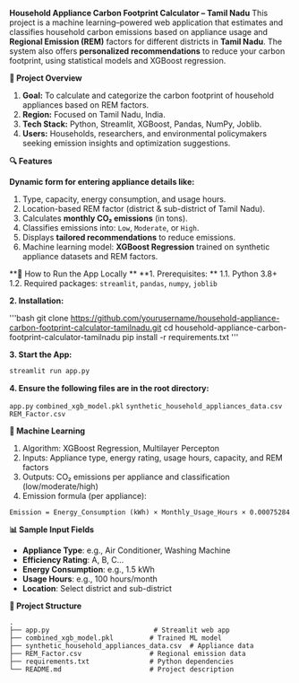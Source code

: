 **Household Appliance Carbon Footprint Calculator – Tamil Nadu**
This project is a machine learning–powered web application that estimates and classifies household carbon emissions based on appliance usage and **Regional Emission (REM)** factors for different districts in **Tamil Nadu**. The system also offers **personalized recommendations** to reduce your carbon footprint, using statistical models and XGBoost regression.

**🌱 Project Overview**

1. **Goal:** To calculate and categorize the carbon footprint of household appliances based on REM factors.
2. **Region:** Focused on Tamil Nadu, India.
3. **Tech Stack:** Python, Streamlit, XGBoost, Pandas, NumPy, Joblib.
4. **Users:** Households, researchers, and environmental policymakers seeking emission insights and optimization suggestions.

**🔍 Features**

**Dynamic form for entering appliance details like:**
1. Type, capacity, energy consumption, and usage hours.
2. Location-based REM factor (district & sub-district of Tamil Nadu).
3. Calculates **monthly CO₂ emissions** (in tons).
4. Classifies emissions into: `Low`, `Moderate`, or `High`.
5. Displays **tailored recommendations** to reduce emissions.
6. Machine learning model: **XGBoost Regression** trained on synthetic appliance datasets and REM factors.

**🚀 How to Run the App Locally
**
**1. Prerequisites:
**
  1.1. Python 3.8+
  1.2. Required packages: `streamlit`, `pandas`, `numpy`, `joblib`

**2. Installation:**

'''bash
git clone https://github.com/yourusername/household-appliance-carbon-footprint-calculator-tamilnadu.git
cd household-appliance-carbon-footprint-calculator-tamilnadu
pip install -r requirements.txt
'''

**3. Start the App:**

```bash
streamlit run app.py
```

**4. Ensure the following files are in the root directory:**

 `app.py`
 `combined_xgb_model.pkl`
 `synthetic_household_appliances_data.csv`
  `REM_Factor.csv`

**🧠 Machine Learning**

1. Algorithm: XGBoost Regression, Multilayer Percepton
2. Inputs: Appliance type, energy rating, usage hours, capacity, and REM factors
3. Outputs: CO₂ emissions per appliance and classification (low/moderate/high)
4. Emission formula (per appliance):

  ```
  Emission = Energy_Consumption (kWh) × Monthly_Usage_Hours × 0.00075284
  ```

**📊 Sample Input Fields**

* **Appliance Type**: e.g., Air Conditioner, Washing Machine
* **Efficiency Rating**: A, B, C...
* **Energy Consumption**: e.g., 1.5 kWh
* **Usage Hours**: e.g., 100 hours/month
* **Location**: Select district and sub-district

**📁 Project Structure**

```
.
├── app.py                          # Streamlit web app
├── combined_xgb_model.pkl         # Trained ML model
├── synthetic_household_appliances_data.csv  # Appliance data
├── REM_Factor.csv                 # Regional emission data
├── requirements.txt               # Python dependencies
└── README.md                      # Project description
```




